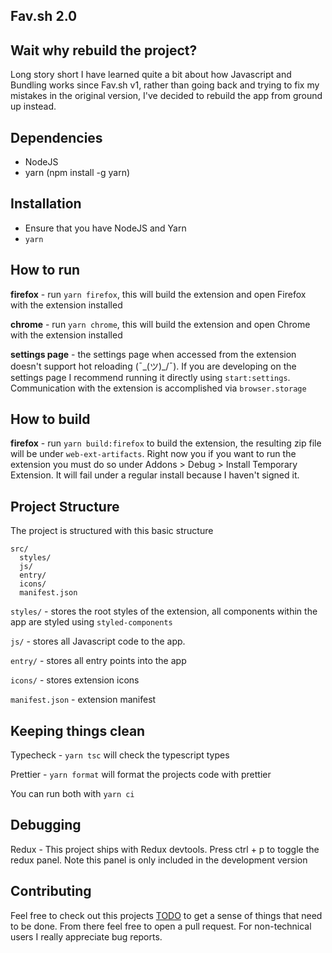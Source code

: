 ## Fav.sh 2.0

## Wait why rebuild the project?

Long story short I have learned quite a bit about how Javascript and Bundling works since Fav.sh v1, rather than going back and trying to fix my mistakes in the original version, I've decided to rebuild the app from ground up instead.

## Dependencies

* NodeJS
* yarn (npm install -g yarn)

## Installation

* Ensure that you have NodeJS and Yarn
* `yarn`


## How to run

**firefox** - run `yarn firefox`, this will build the extension and open Firefox with the extension installed

**chrome** - run `yarn chrome`, this will build the extension and open Chrome with the extension installed

**settings page** - the settings page when accessed from the extension doesn't support hot reloading (¯\_(ツ)_/¯). If you are developing on the settings page I recommend running it directly using `start:settings`. Communication with the extension is accomplished via `browser.storage`

## How to build

**firefox** - run `yarn build:firefox` to build the extension, the resulting zip file will be under `web-ext-artifacts`. Right now you if you want to run the extension you must do so under Addons > Debug > Install Temporary Extension. It will fail under a regular install because I haven't signed it.

## Project Structure

The project is structured with this basic structure

```
src/
  styles/
  js/
  entry/
  icons/
  manifest.json

```

`styles/` - stores the root styles of the extension, all components within the app are styled using `styled-components`

`js/` - stores all Javascript code to the app.

`entry/` - stores all entry points into the app

`icons/` - stores extension icons

`manifest.json` - extension manifest


## Keeping things clean

Typecheck - `yarn tsc` will check the typescript types

Prettier - `yarn format` will format the projects code with prettier

You can run both with `yarn ci`

## Debugging

Redux - This project ships with Redux devtools. Press ctrl + p to toggle the  redux panel. Note this panel is only included in the development version


## Contributing 

Feel free to check out this projects [TODO](TODO.md) to get a sense of things that need to be done. From there feel free to open a pull request. For non-technical users I really appreciate bug reports.
